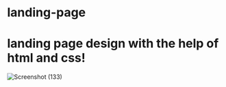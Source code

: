 # landing-page
# landing page design with the help of html and css!
![Screenshot (133)](https://user-images.githubusercontent.com/98160883/166103186-8131f9c7-9db1-41d8-b5c1-6ab3abeb7b91.png)
